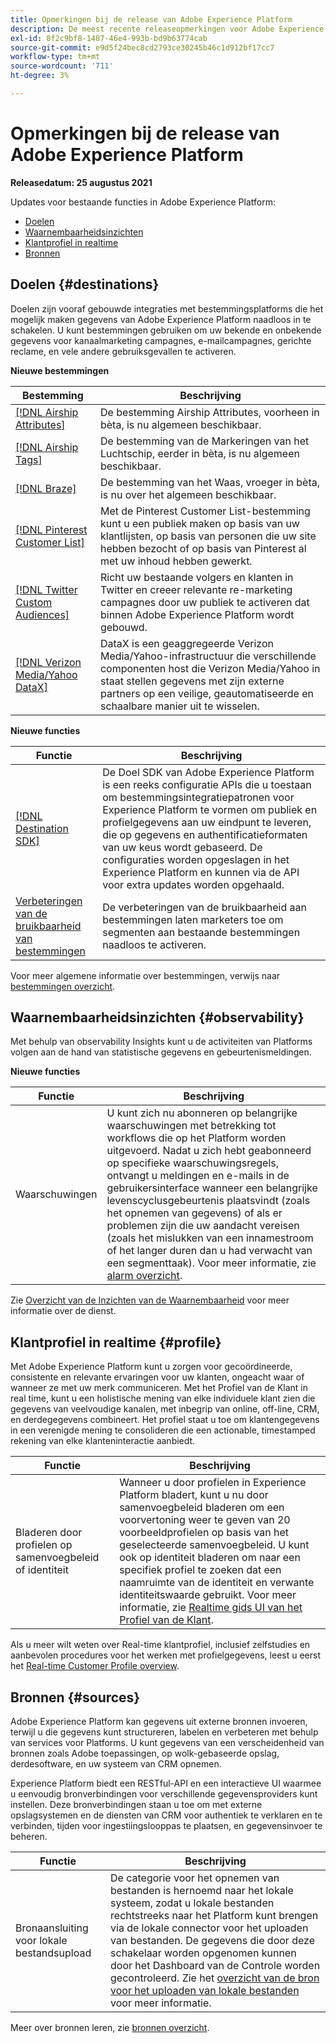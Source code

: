 ```yaml
---
title: Opmerkingen bij de release van Adobe Experience Platform
description: De meest recente releaseopmerkingen voor Adobe Experience Platform.
exl-id: 8f2c9bf8-1487-46e4-993b-bd9b63774cab
source-git-commit: e9d5f24bec8cd2793ce30245b46c1d912bf17cc7
workflow-type: tm+mt
source-wordcount: '711'
ht-degree: 3%

---
```



# Opmerkingen bij de release van Adobe Experience Platform

**Releasedatum: 25 augustus 2021**

Updates voor bestaande functies in Adobe Experience Platform:

- [Doelen](#destinations)
- [Waarnembaarheidsinzichten](#observability)
- [Klantprofiel in realtime](#profile)
- [Bronnen](#sources)

## Doelen {#destinations}

Doelen zijn vooraf gebouwde integraties met bestemmingsplatforms die het mogelijk maken gegevens van Adobe Experience Platform naadloos in te schakelen. U kunt bestemmingen gebruiken om uw bekende en onbekende gegevens voor kanaalmarketing campagnes, e-mailcampagnes, gerichte reclame, en vele andere gebruiksgevallen te activeren.

**Nieuwe bestemmingen**

| Bestemming | Beschrijving |
| ----------- | ----------- |
| [[!DNL Airship Attributes]](../../destinations/catalog/mobile-engagement/airship-attributes.md) | De bestemming Airship Attributes, voorheen in bèta, is nu algemeen beschikbaar. |
| [[!DNL Airship Tags]](../../destinations/catalog/mobile-engagement/airship-tags.md) | De bestemming van de Markeringen van het Luchtschip, eerder in bèta, is nu algemeen beschikbaar. |
| [[!DNL Braze]](../../destinations/catalog/mobile-engagement/braze.md) | De bestemming van het Waas, vroeger in bèta, is nu over het algemeen beschikbaar. |
| [[!DNL Pinterest Customer List]](../../destinations/catalog/advertising/pinterest.md) | Met de Pinterest Customer List-bestemming kunt u een publiek maken op basis van uw klantlijsten, op basis van personen die uw site hebben bezocht of op basis van Pinterest al met uw inhoud hebben gewerkt. |
| [[!DNL Twitter Custom Audiences]](../../destinations/catalog/social/twitter.md) | Richt uw bestaande volgers en klanten in Twitter en creeer relevante re-marketing campagnes door uw publiek te activeren dat binnen Adobe Experience Platform wordt gebouwd. |
| [[!DNL Verizon Media/Yahoo DataX]](../../destinations/catalog/advertising/datax.md) | DataX is een geaggregeerde Verizon Media/Yahoo-infrastructuur die verschillende componenten host die Verizon Media/Yahoo in staat stellen gegevens met zijn externe partners op een veilige, geautomatiseerde en schaalbare manier uit te wisselen. |

**Nieuwe functies**

| Functie | Beschrijving |
| --- | --- |
| [[!DNL Destination SDK]](../../destinations/destination-sdk/overview.md) | De Doel SDK van Adobe Experience Platform is een reeks configuratie APIs die u toestaan om bestemmingsintegratiepatronen voor Experience Platform te vormen om publiek en profielgegevens aan uw eindpunt te leveren, die op gegevens en authentificatieformaten van uw keus wordt gebaseerd. De configuraties worden opgeslagen in het Experience Platform en kunnen via de API voor extra updates worden opgehaald. |
| [Verbeteringen van de bruikbaarheid van bestemmingen](../../destinations/ui/activation-overview.md) | De verbeteringen van de bruikbaarheid aan bestemmingen laten marketers toe om segmenten aan bestaande bestemmingen naadloos te activeren. |

Voor meer algemene informatie over bestemmingen, verwijs naar [bestemmingen overzicht](../../destinations/home.md).

## Waarnembaarheidsinzichten {#observability}

Met behulp van observability Insights kunt u de activiteiten van Platforms volgen aan de hand van statistische gegevens en gebeurtenismeldingen.

**Nieuwe functies**

| Functie | Beschrijving |
| --- | --- |
| Waarschuwingen | U kunt zich nu abonneren op belangrijke waarschuwingen met betrekking tot workflows die op het Platform worden uitgevoerd. Nadat u zich hebt geabonneerd op specifieke waarschuwingsregels, ontvangt u meldingen en e-mails in de gebruikersinterface wanneer een belangrijke levenscyclusgebeurtenis plaatsvindt (zoals het opnemen van gegevens) of als er problemen zijn die uw aandacht vereisen (zoals het mislukken van een innamestroom of het langer duren dan u had verwacht van een segmenttaak). Voor meer informatie, zie [alarm overzicht](../../observability/alerts/overview.md). |

Zie [Overzicht van de Inzichten van de Waarnembaarheid](../../observability/home.md) voor meer informatie over de dienst.

## Klantprofiel in realtime {#profile}

Met Adobe Experience Platform kunt u zorgen voor gecoördineerde, consistente en relevante ervaringen voor uw klanten, ongeacht waar of wanneer ze met uw merk communiceren. Met het Profiel van de Klant in real time, kunt u een holistische mening van elke individuele klant zien die gegevens van veelvoudige kanalen, met inbegrip van online, off-line, CRM, en derdegegevens combineert. Het profiel staat u toe om klantengegevens in een verenigde mening te consolideren die een actionable, timestamped rekening van elke klanteninteractie aanbiedt.

| Functie | Beschrijving |
| ------- | ----------- |
| Bladeren door profielen op samenvoegbeleid of identiteit | Wanneer u door profielen in Experience Platform bladert, kunt u nu door samenvoegbeleid bladeren om een voorvertoning weer te geven van 20 voorbeeldprofielen op basis van het geselecteerde samenvoegbeleid. U kunt ook op identiteit bladeren om naar een specifiek profiel te zoeken dat een naamruimte van de identiteit en verwante identiteitswaarde gebruikt. Voor meer informatie, zie [Realtime gids UI van het Profiel van de Klant](../../profile/ui/user-guide.md). |

Als u meer wilt weten over Real-time klantprofiel, inclusief zelfstudies en aanbevolen procedures voor het werken met profielgegevens, leest u eerst het [Real-time Customer Profile overview](../../profile/home.md).

## Bronnen {#sources}

Adobe Experience Platform kan gegevens uit externe bronnen invoeren, terwijl u die gegevens kunt structureren, labelen en verbeteren met behulp van services voor Platforms. U kunt gegevens van een verscheidenheid van bronnen zoals Adobe toepassingen, op wolk-gebaseerde opslag, derdesoftware, en uw systeem van CRM opnemen.

Experience Platform biedt een RESTful-API en een interactieve UI waarmee u eenvoudig bronverbindingen voor verschillende gegevensproviders kunt instellen. Deze bronverbindingen staan u toe om met externe opslagsystemen en de diensten van CRM voor authentiek te verklaren en te verbinden, tijden voor ingestiingslooppas te plaatsen, en gegevensinvoer te beheren.

| Functie | Beschrijving |
| ------- | ----------- |
| Bronaansluiting voor lokale bestandsupload | De categorie voor het opnemen van bestanden is hernoemd naar het lokale systeem, zodat u lokale bestanden rechtstreeks naar het Platform kunt brengen via de lokale connector voor het uploaden van bestanden. De gegevens die door deze schakelaar worden opgenomen kunnen door het Dashboard van de Controle worden gecontroleerd. Zie het [overzicht van de bron voor het uploaden van lokale bestanden](../../sources/connectors/local-system/local-file-upload.md) voor meer informatie. |

Meer over bronnen leren, zie [bronnen overzicht](../../sources/home.md).
